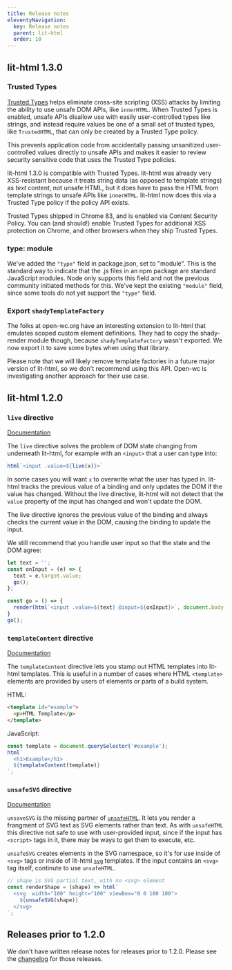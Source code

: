 ```yaml
---
title: Release notes
eleventyNavigation:
  key: Release notes
  parent: lit-html
  order: 10
---
```


## lit-html 1.3.0

### Trusted Types

[Trusted Types](https://web.dev/trusted-types/) helps eliminate cross-site scripting (XSS) attacks by limiting the ability to use unsafe DOM APIs, like `innerHTML`. When Trusted Types is enabled, unsafe APIs disallow use with easily user-controlled types like strings, and instead require values be one of a small set of trusted types, like `TrustedHTML`, that can only be created by a Trusted Type policy.

This prevents application code from accidentally passing unsanitized user-controlled values directly to unsafe APIs and makes it easier to review security sensitive code that uses the Trusted Type policies.

lit-html 1.3.0 is compatible with Trusted Types. lit-html was already very XSS-resistant because it treats string data (as opposed to template strings) as _text_ content, not unsafe HTML, but it does have to pass the HTML from template strings to unsafe APIs like `innerHTML`. lit-html now does this via a Trusted Type policy if the policy API exists.

Trusted Types shipped in Chrome 83, and is enabled via Content Security Policy. You can (and should!) enable Trusted Types for additional XSS protection on Chrome, and other browsers when they ship Trusted Types.

### type: module

We've added the `"type"` field in package.json, set to "module". This is the standard way to indicate that the .js files in an npm package are standard JavaScript modules. Node only supports this field and not the previous community initiated methods for this. We've kept the existing `"module"` field, since some tools do not yet support the `"type"` field.

### Export `shadyTemplateFactory`

The folks at open-wc.org have an interesting extension to lit-html that emulates scoped custom element definitions. They had to copy the shady-render module though, because `shadyTemplateFactory` wasn't exported. We now export it to save some bytes when using that library.

Please note that we will likely remove template factories in a future major version of lit-html, so we don't recommend using this API. Open-wc is investigating another approach for their use case.

## lit-html 1.2.0

### `live` directive

[Documentation](/docs/v1/lit-html/template-reference/#live)

The `live` directive solves the problem of DOM state changing from underneath lit-html, for example with an `<input>` that a user can type into:

```js
html`<input .value=${live(x)}>`
```

In some cases you will want `x` to overwrite what the user has typed in. lit-html tracks the previous value of a binding and only updates the DOM if the value has changed. Without the live directive, lit-html will not detect that the `value` property of the input has changed and won't update the DOM.

The live directive ignores the previous value of the binding and always checks the current value in the DOM, causing the binding to update the input.

We still recommend that you handle user input so that the state and the DOM agree:

```ts
let text = '';
const onInput = (e) => {
  text = e.target.value;
  go();
};

const go = () => {
  render(html`<input .value=${text} @input=${onInput}>`, document.body);
}
go();
```

### `templateContent` directive

[Documentation](/docs/v1/lit-html/template-reference/#templatecontent)

The `templateContent` directive lets you stamp out HTML templates into lit-html templates. This is useful in a number of cases where HTML `<template>` elements are provided by users of elements or parts of a build system.

HTML:
```html
<template id="example">
  <p>HTML Template</p>
</template>
```

JavaScript:
```js
const template = document.querySelector('#example');
html`
  <h1>Example</h1>
  ${templateContent(template)}
`;
```

### `unsafeSVG` directive

[Documentation](/docs/v1/lit-html/template-reference/#unsafehtml)

`unsaveSVG` is the missing partner of [`unsafeHTML`](/docs/v1/lit-html/template-reference/#unsafehtml). It lets you render a frangment of SVG text as SVG elements rather than text. As with `unsafeHTML` this directive not safe to use with user-provided input, since if the input has `<script>` tags in it, there may be ways to get them to execute, etc.

`unsafeSVG` creates elements in the SVG namespace, so it's for use inside of `<svg>` tags or inside of lit-html [`svg`](https://lit-html.polymer-project.org/api/modules/_lit_html_.html#svg) templates. If the input contains an `<svg>` tag itself, continute to use `unsafeHTML`.

```js
// shape is SVG partial text, with no <svg> element
const renderShape = (shape) => html`
  <svg  width="100" height="100" viewBox="0 0 100 100">
    ${unsafeSVG(shape)}
  </svg>
`;
```

## Releases prior to 1.2.0

We don't have written release notes for releases prior to 1.2.0. Please see the [changelog](https://github.com/Polymer/lit-html/blob/master/CHANGELOG.md) for those releases.
